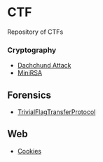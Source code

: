 # CTF
Repository of CTFs 

### Cryptography
- [Dachchund Attack](./DachshundAttack/)
- [MiniRSA](./miniRSA/)

## Forensics
- [TrivialFlagTransferProtocol](./TrivialFlagTP/)

## Web
- [Cookies](./Cookies/)